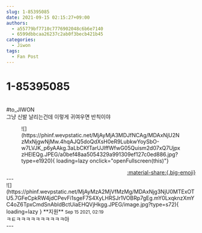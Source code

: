 ```yaml
---
slug: 1-85395085
date: 2021-09-15 02:15:27+09:00
authors:
  - a55779bf7710c7776902048c6b6e7140
  - 6599dbbcaa26237c2ab0f3becb421b45
categories:
  - Jiwon
tags:
  - Fan Post
---
```


# 1-85395085

<div class="post-container" markdown="1">
<div class="content-container md-sidebar__scrollwrap" markdown="1">

<br>\#to_JIWON<br>그냥 신발 날리는건데 이렇게 귀여우면 반칙이야
<figure markdown="1">
![](https://phinf.wevpstatic.net/MjAyMjA3MDJfNCAg/MDAxNjU2NzMxNjgwNjMw.4hqAJQ5doQdXsH0eR9LubkwYoySbO-w7LVJK_p6yAAkg.3aLbCKfTarUJlffWfwG05Quism2d07xQ7UjpxzHElEQg.JPEG/a0bef48aa5054329a991309ef127c0ed886.jpg?type=e1920){ loading=lazy onclick="openFullscreen(this)"}
</figure>


</div>
</div>

<div style="text-align: right;" markdown="1">
<a href="https://weverse.io/fromis9/fanpost/1-85395085" style="text-align: right;">:material-share:{.big-emoji}</a>
</div>
---

<div class="comments-container md-sidebar__scrollwrap" markdown="1">
<div class="comment" markdown="1">
<div class='id-container' markdown="1">
![](https://phinf.wevpstatic.net/MjAyMzA2MjVfMzMg/MDAxNjg3NjU0MTExOTU5.7GFeCpkRW4jdCPevFi1sgeF7S4XyLHRSJr1VOBRp7gEg.mY0LxqknzXmYC4oZ6TpxCmdSnAbldBctUiaEHQVjHkgg.JPEG/image.jpg?type=s72){ loading=lazy }
**<span class="artist">지원</span>** <small>Sep 15 2021, 02:19</small><br>
</div>
<div class='comment-body' markdown="1">
ㅋㅌㅋㅋㅋㅋㅋㅋㅋㅋㅋㅋ아
</div>
</div>
</div>
---
